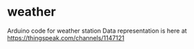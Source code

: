 # weather
Arduino code for weather station
Data representation is here at https://thingspeak.com/channels/1147121
